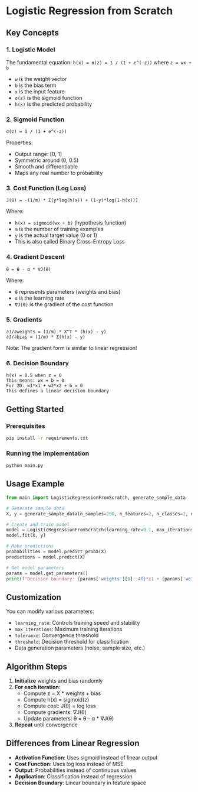 # Logistic Regression from Scratch

## Key Concepts 

### 1. Logistic Model
The fundamental equation: `h(x) = σ(z) = 1 / (1 + e^(-z))` where `z = wx + b`
- `w` is the weight vector
- `b` is the bias term
- `x` is the input feature
- `σ(z)` is the sigmoid function
- `h(x)` is the predicted probability

### 2. Sigmoid Function
```
σ(z) = 1 / (1 + e^(-z))
```
Properties:
- Output range: [0, 1]
- Symmetric around (0, 0.5)
- Smooth and differentiable
- Maps any real number to probability

### 3. Cost Function (Log Loss)
```
J(θ) = -(1/m) * Σ[y*log(h(x)) + (1-y)*log(1-h(x))]
```
Where:
- `h(x) = sigmoid(wx + b)` (hypothesis function)
- `m` is the number of training examples
- `y` is the actual target value (0 or 1)
- This is also called Binary Cross-Entropy Loss

### 4. Gradient Descent
```
θ = θ - α * ∇J(θ)
```
Where:
- `θ` represents parameters (weights and bias)
- `α` is the learning rate
- `∇J(θ)` is the gradient of the cost function

### 5. Gradients
```
∂J/∂weights = (1/m) * X^T * (h(x) - y)
∂J/∂bias = (1/m) * Σ(h(x) - y)
```
Note: The gradient form is similar to linear regression!

### 6. Decision Boundary
```
h(x) = 0.5 when z = 0
This means: wx + b = 0
For 2D: w1*x1 + w2*x2 + b = 0
This defines a linear decision boundary
```

## Getting Started

### Prerequisites
```bash
pip install -r requirements.txt
```

### Running the Implementation
```bash
python main.py
```

## Usage Example

```python
from main import LogisticRegressionFromScratch, generate_sample_data

# Generate sample data
X, y = generate_sample_data(n_samples=200, n_features=2, n_classes=2, noise=0.1)

# Create and train model
model = LogisticRegressionFromScratch(learning_rate=0.1, max_iterations=1000)
model.fit(X, y)

# Make predictions
probabilities = model.predict_proba(X)
predictions = model.predict(X)

# Get model parameters
params = model.get_parameters()
print(f"Decision boundary: {params['weights'][0]:.4f}*x1 + {params['weights'][1]:.4f}*x2 + {params['bias']:.4f} = 0")
```


## Customization

You can modify various parameters:
- `learning_rate`: Controls training speed and stability
- `max_iterations`: Maximum training iterations
- `tolerance`: Convergence threshold
- `threshold`: Decision threshold for classification
- Data generation parameters (noise, sample size, etc.)

## Algorithm Steps

1. **Initialize** weights and bias randomly
2. **For each iteration**:
   - Compute z = X * weights + bias
   - Compute h(x) = sigmoid(z)
   - Compute cost: J(θ) = log loss
   - Compute gradients: ∇J(θ)
   - Update parameters: θ = θ - α * ∇J(θ)
3. **Repeat** until convergence

## Differences from Linear Regression

- **Activation Function**: Uses sigmoid instead of linear output
- **Cost Function**: Uses log loss instead of MSE
- **Output**: Probabilities instead of continuous values
- **Application**: Classification instead of regression
- **Decision Boundary**: Linear boundary in feature space

